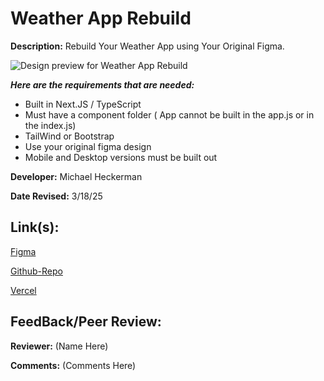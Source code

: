 # Weather App Rebuild

**Description:** Rebuild Your Weather App using Your Original Figma.

![Design preview for Weather App Rebuild]()

***Here are the requirements that are needed:***
- Built in Next.JS / TypeScript 
- Must have a component folder ( App cannot be built in the app.js or in the index.js)
- TailWind or Bootstrap
- Use your original figma design
- Mobile and Desktop versions must be built out


**Developer:** Michael Heckerman

**Date Revised:** 3/18/25


## Link(s):

[Figma](https://www.figma.com/design/cj4u1KZ6hjWFjEGZiu7Kcw/WeathrSprint?node-id=0-1&p=f&t=RUtDq0MmJ5j0GkRk-0)

[Github-Repo](https://github.com/mkheck13/weatherapprebuild)

[Vercel](https://weatherapprebuild-phi.vercel.app/)

## FeedBack/Peer Review: 

**Reviewer:** (Name Here)

**Comments:** (Comments Here)